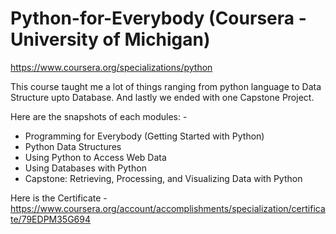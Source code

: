 # Python-for-Everybody (Coursera - University of Michigan)

https://www.coursera.org/specializations/python

This course taught me a lot of things ranging from python language to Data Structure upto Database. And lastly we ended with one Capstone Project.

Here are the snapshots of each modules: - 
- Programming for Everybody (Getting Started with Python)
- Python Data Structures
- Using Python to Access Web Data
- Using Databases with Python
- Capstone: Retrieving, Processing, and Visualizing Data with Python


Here is the Certificate - https://www.coursera.org/account/accomplishments/specialization/certificate/79EDPM35G694
